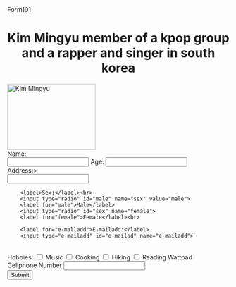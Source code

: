 <!DOCTYPE html>
<html lang="en">
    <meta charset="UTF-8">
    <meta name="viewport" content="width=device-width, initial=width"
    <title>Form101</title>
</head>
<body>
    <h1 align="center">Kim Mingyu member of a kpop group and a rapper and singer in south korea</h1>
    <img src="https://images.wallpapersden.com/image/download/kim-mingyu.jpg" alt="Kim Mingyu" width="200" height="150">
    <form>
        <label for="name">Name:</label><br>
        <input type="text" id="required surename"> <label>Age:</label>
        <input type="text" id="age" name="age"><br>
        <label for="address">Address:></label><br>
        <input type="text" id="address" name="address"> <br>

        <label>Sex:</label><br>
        <input type="radio" id="male" name="sex" value="male">
        <label for="male">Male</label>
        <input type="radio" id="sex" name="female">
        <label for="female">Female</label><br>

        <label for="e-malladd">E-mailadd:</label>
        <input type="e-mailadd" id="e-mailad" name="e-mailadd">
<br>
        <label for="hobbies">Hobbies:</label>
        <input type="checkbox"> <label for="music">Music</label>
        <input type="checkbox"> <label for="cooking">Cooking</label>
        <input type="checkbox"> <label for="hiking">Hiking</label>
        <input type="checkbox"> <label for="reading wattpad">Reading Wattpad</label>
    <br>
        <label for="cellphone number">Cellphone Number</label>
        <input type="text" id="cellphone number" name="cellphone number">
    <br>
    <input type="submit">      
    </form>
</body>
</html>
